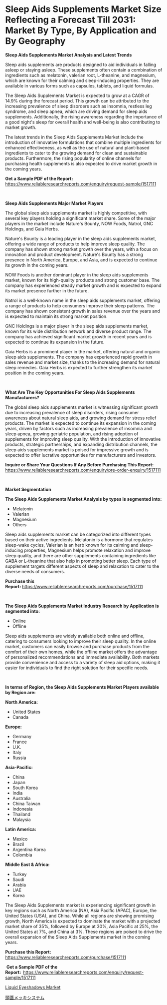 <p><h1>Sleep Aids Supplements Market Size Reflecting a Forecast Till 2031: Market By Type, By Application and By Geography</h1></p><p><strong>Sleep Aids Supplements Market Analysis and Latest Trends</strong></p>
<p><p>Sleep aids supplements are products designed to aid individuals in falling asleep or staying asleep. These supplements often contain a combination of ingredients such as melatonin, valerian root, L-theanine, and magnesium, which are known for their calming and sleep-inducing properties. They are available in various forms such as capsules, tablets, and liquid formulas.</p><p>The Sleep Aids Supplements Market is expected to grow at a CAGR of 14.9% during the forecast period. This growth can be attributed to the increasing prevalence of sleep disorders such as insomnia, restless leg syndrome, and sleep apnea, which are driving demand for sleep aids supplements. Additionally, the rising awareness regarding the importance of a good night's sleep for overall health and well-being is also contributing to market growth.</p><p>The latest trends in the Sleep Aids Supplements Market include the introduction of innovative formulations that combine multiple ingredients for enhanced effectiveness, as well as the use of natural and plant-based ingredients to cater to the growing demand for clean and sustainable products. Furthermore, the rising popularity of online channels for purchasing health supplements is also expected to drive market growth in the coming years.</p></p>
<p><strong>Get a Sample PDF of the Report:&nbsp;</strong> <a href="https://www.reliableresearchreports.com/enquiry/request-sample/1517111">https://www.reliableresearchreports.com/enquiry/request-sample/1517111</a></p>
<p>&nbsp;</p>
<p><strong>Sleep Aids Supplements Major Market Players</strong></p>
<p><p>The global sleep aids supplements market is highly competitive, with several key players holding a significant market share. Some of the major players in the market include Nature's Bounty, NOW Foods, Natrol, GNC Holdings, and Gaia Herbs.</p><p>Nature's Bounty is a leading player in the sleep aids supplements market, offering a wide range of products to help improve sleep quality. The company has shown strong market growth over the years, with a focus on innovation and product development. Nature's Bounty has a strong presence in North America, Europe, and Asia, and is expected to continue its growth in the coming years.</p><p>NOW Foods is another dominant player in the sleep aids supplements market, known for its high-quality products and strong customer base. The company has experienced steady market growth and is expected to expand its market presence further in the future.</p><p>Natrol is a well-known name in the sleep aids supplements market, offering a range of products to help consumers improve their sleep patterns. The company has shown consistent growth in sales revenue over the years and is expected to maintain its strong market position.</p><p>GNC Holdings is a major player in the sleep aids supplements market, known for its wide distribution network and diverse product range. The company has achieved significant market growth in recent years and is expected to continue its expansion in the future.</p><p>Gaia Herbs is a prominent player in the market, offering natural and organic sleep aids supplements. The company has experienced rapid growth in sales revenue and market size, thanks to the increasing demand for natural sleep remedies. Gaia Herbs is expected to further strengthen its market position in the coming years.</p></p>
<p>&nbsp;</p>
<p><strong>What Are The Key Opportunities For Sleep Aids Supplements Manufacturers?</strong></p>
<p><p>The global sleep aids supplements market is witnessing significant growth due to increasing prevalence of sleep disorders, rising consumer awareness about natural sleep aids, and growing demand for stress relief products. The market is expected to continue its expansion in the coming years, driven by factors such as increasing prevalence of insomnia and sleep apnea, growing geriatric population, and rising adoption of supplements for improving sleep quality. With the introduction of innovative products, strategic partnerships, and expanding distribution channels, the sleep aids supplements market is poised for impressive growth and is expected to offer lucrative opportunities for manufacturers and investors.</p></p>
<p><strong>Inquire or Share Your Questions If Any Before Purchasing This Report:</strong> <a href="https://www.reliableresearchreports.com/enquiry/pre-order-enquiry/1517111">https://www.reliableresearchreports.com/enquiry/pre-order-enquiry/1517111</a></p>
<p>&nbsp;</p>
<p><strong>Market Segmentation</strong></p>
<p><strong>The Sleep Aids Supplements Market Analysis by types is segmented into:</strong></p>
<p><ul><li>Melatonin</li><li>Valerian</li><li>Magnesium</li><li>Others</li></ul></p>
<p><p>Sleep aids supplements market can be categorized into different types based on their active ingredients. Melatonin is a hormone that regulates sleep-wake cycles, Valerian is an herb known for its calming and sleep-inducing properties, Magnesium helps promote relaxation and improve sleep quality, and there are other supplements containing ingredients like GABA or L-theanine that also help in promoting better sleep. Each type of supplement targets different aspects of sleep and relaxation to cater to the diverse needs of consumers.</p></p>
<p><strong>Purchase this Report:&nbsp;</strong><a href="https://www.reliableresearchreports.com/purchase/1517111">https://www.reliableresearchreports.com/purchase/1517111</a></p>
<p>&nbsp;</p>
<p><strong>The Sleep Aids Supplements Market Industry Research by Application is segmented into:</strong></p>
<p><ul><li>Online</li><li>Offline</li></ul></p>
<p><p>Sleep aids supplements are widely available both online and offline, catering to consumers looking to improve their sleep quality. In the online market, customers can easily browse and purchase products from the comfort of their own homes, while the offline market offers the advantage of personalized recommendations and immediate availability. Both markets provide convenience and access to a variety of sleep aid options, making it easier for individuals to find the right solution for their specific needs.</p></p>
<p>&nbsp;</p>
<p><strong>In terms of Region, the Sleep Aids Supplements Market Players available by Region are:</strong></p>
<p>
    <p> <strong> North America: </strong>
        <ul>
            <li>United States</li>
            <li>Canada</li>
        </ul>
        </p> 
    <p> <strong> Europe: </strong>
        <ul>
            <li>Germany</li>
            <li>France</li>
            <li>U.K.</li>
            <li>Italy</li>
            <li>Russia</li>
        </ul>
        </p> 
    <p> <strong> Asia-Pacific: </strong>
        <ul>
            <li>China</li>
            <li>Japan</li>
            <li>South Korea</li>
            <li>India</li>
            <li>Australia</li>
            <li>China Taiwan</li>
            <li>Indonesia</li>
            <li>Thailand</li>
            <li>Malaysia</li>
        </ul>
        </p> 
    <p> <strong> Latin America: </strong>
        <ul>
            <li>Mexico</li>
            <li>Brazil</li>
            <li>Argentina Korea</li>
            <li>Colombia</li>
        </ul>
        </p> 
    <p> <strong> Middle East & Africa: </strong>
        <ul>
            <li>Turkey</li>
            <li>Saudi</li>
            <li>Arabia</li>
            <li>UAE</li>
            <li>Korea</li>
        </ul>
    </p>
    </p>
<p><p>The Sleep Aids Supplements market is experiencing significant growth in key regions such as North America (NA), Asia Pacific (APAC), Europe, the United States (USA), and China. While all regions are showing promising growth, North America is expected to dominate the market with a projected market share of 35%, followed by Europe at 30%, Asia Pacific at 25%, the United States at 7%, and China at 3%. These regions are poised to drive the overall expansion of the Sleep Aids Supplements market in the coming years.</p></p>
<p><strong>Purchase this Report: </strong><a href="https://www.reliableresearchreports.com/purchase/1517111">https://www.reliableresearchreports.com/purchase/1517111</a></p>
<p>&nbsp;<strong>Get a Sample PDF of the Report:&nbsp;&nbsp;</strong><a href="https://www.reliableresearchreports.com/enquiry/request-sample/1517111">https://www.reliableresearchreports.com/enquiry/request-sample/1517111</a></p>
<p><strong></strong></p>
<p><p><a href="https://github.com/ChiragRp1/Market-Research-Report-List-3/blob/main/liquid-eyeshadows-market.md">Liquid Eyeshadows Market</a></p><p><a href="https://github.com/wkuactfdzwizk06/Market-Research-Report-List-1/blob/main/70913715474.md">頭蓋メッキシステム</a></p></p>